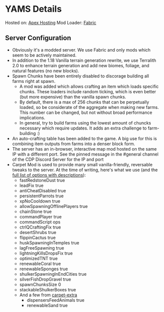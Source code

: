 # YAMS Details

Hosted on: [Apex Hosting](https://apexminecrafthosting.com/)
Mod Loader: [Fabric](https://fabricmc.net/)

## Server Configuration

* Obviously it's a modded server. We use Fabric and only mods which seem to be actively maintained.
* In addition to the 1.18 Vanilla terrain generation rewrite, we use Terralith 2.0 to enhance terrain generation and add new biomes, foliage, and natural features (no new blocks).
* Spawn Chunks have been entirely disabled to discorage building all farms right at spawn.
    * A mod was added which allows crafting an item which loads specific chunks. These loaders include random ticking, which is even better (but more expensive) than the vanilla spawn chunks.
    * By default, there is a max of 256 chunks that can be perpetually loaded, so be considerate of the aggregate when making new farms. This number can be changed, but not without broad performance implications.
    * In general, try to build farms using the lowest amount of chuncks necessary which require updates. It adds an extra challenge to farm-building :)
* An auto-crafting table has been added to the game. A big use for this is combining item outputs from farms into a denser block form.
* The server has an in-browser, interactive map mod hosted on the same IP with a different port. See the pinned message in the #general channel of the CDP Discord Server for the IP and port
* Carpet Mod is used to provide many small vanilla-friendly, reversable tweaks to the server. At the time of writing, here's what we use (and the [full list of options with descriptions](https://github.com/gnembon/fabric-carpet/wiki/Current-Available-Settings)):
    * fastRedstoneDust true
    * leadFix true
    * antiCheatDisabled true
    * persistentParrots true
    * xpNoCooldown true
    * allowSpawningOfflinePlayers true
    * chainStone true
    * commandPlayer true
    * commandScript ops
    * ctrlQCraftingFix true
    * desertShrubs true
    * flippinCactus true
    * huskSpawningInTemples true
    * lagFreeSpawning true
    * lightningKillsDropsFix true
    * optimizedTNT true
    * renewableCoral true
    * renewableSponges true
    * shulkerSpawningInEndCities true
    * silverFishDropGravel true
    * spawnChunksSize 0
    * stackableShulkerBoxes true
    * And a few from [carpet-extra](https://github.com/gnembon/carpet-extra)
        * dispensersFeedAnimals true
        * renewableSand true
